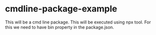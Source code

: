 # cmdline-package-example

This will be a cmd line package.
This will be executed using npx tool.
For this we need to have bin property in the package.json.
